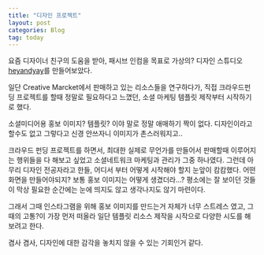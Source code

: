 ```yaml
---
title: "디자인 프로젝트"
layout: post
categories: Blog
tag: today
---
```


요즘 디자이너 친구의 도움을 받아, 패시브 인컴을 목표로 가상의? 디자인 스튜디오 [heyandyay](https://heyandyay.com)를 만들어보았다.

일단 Creative Marcket에서 판매하고 있는 리소스들을 연구하다가, 직접 크라우드펀딩 프로젝트를 할때 정말로 필요하다고 느꼈던, 소셜 마케팅 템플릿 제작부터 시작하기로 했다.

소셜미디어용 홍보 이미지? 템플릿? 이야 말로 정말 애매하기 짝이 없다. 디자인이라고 할수도 없고 그렇다고 신경 안쓰자니 이미지가 촌스러워지고..

크라우드 펀딩 프로젝트를 하면서, 최대한 실제로 무언가를 만들어서 판매할때 이루어지는 행위들을 다 해보고 싶었고 소셜네트워크 마케팅과 관리가 그중 하나였다. 그런데 아무리 디자인 전공자라고 한들, 어디서 부터 어떻게 시작해야 할지 눈앞이 캄캄했다. 어떤 화면을 만들어야되지? 보통 홍보 이미지는 어떻게 생겼더라...? 평소에는 잘 보이던 것들이 막상 필요한 순간에는 눈에 띄지도 않고 생각나지도 않기 마련이다.

그래서 그때 인스타그램을 위해 홍보 이미지를 만드는거 자체가 너무 스트레스 였고, 그때의 고통?이 가장 먼저 떠올라 일단 템플릿 리소스 제작을 시작으로 다양한 시도를 해보려고 한다.

겸사 겸사, 디자인에 대한 감각을 놓치지 않을 수 있는 기회인거 같다.
